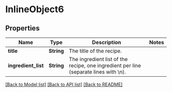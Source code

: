 # InlineObject6

## Properties

Name | Type | Description | Notes
------------ | ------------- | ------------- | -------------
**title** | **String** | The title of the recipe. | 
**ingredient_list** | **String** | The ingredient list of the recipe, one ingredient per line (separate lines with \\n). | 

[[Back to Model list]](../README.md#documentation-for-models) [[Back to API list]](../README.md#documentation-for-api-endpoints) [[Back to README]](../README.md)


